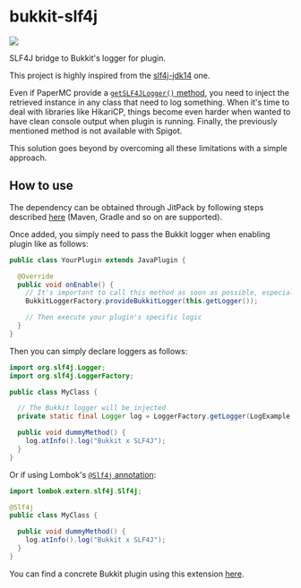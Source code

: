 # bukkit-slf4j

[![](https://jitpack.io/v/Djaytan/bukkit-slf4j.svg)](https://jitpack.io/#Djaytan/bukkit-slf4j)

SLF4J bridge to Bukkit's logger for plugin.

This project is highly inspired from
the [slf4j-jdk14](https://github.com/qos-ch/slf4j/tree/master/slf4j-jdk14) one.

Even if PaperMC provide
a [`getSLF4JLogger()` method](https://jd.papermc.io/paper/1.18/org/bukkit/plugin/Plugin.html#getSLF4JLogger()),
you need to inject the retrieved instance in any class that need to log something. When it's time to
deal with libraries like HikariCP, things become even harder when wanted to have clean console
output when plugin is running. Finally, the previously mentioned method is not available with
Spigot.

This solution goes beyond by overcoming all these limitations with a simple approach.

## How to use

The dependency can be obtained through JitPack by following steps
described [here](https://jitpack.io/#Djaytan/bukkit-slf4j/) (Maven, Gradle and so on are supported).

Once added, you simply need to pass the Bukkit logger when enabling plugin like as follows:

```java
public class YourPlugin extends JavaPlugin {

  @Override
  public void onEnable() {
    // It's important to call this method as soon as possible, especially before loading any class
    BukkitLoggerFactory.provideBukkitLogger(this.getLogger());

    // Then execute your plugin's specific logic
  }
}
```

Then you can simply declare loggers as follows:

```java
import org.slf4j.Logger;
import org.slf4j.LoggerFactory;

public class MyClass {

  // The Bukkit logger will be injected
  private static final Logger log = LoggerFactory.getLogger(LogExample.class);

  public void dummyMethod() {
    log.atInfo().log("Bukkit x SLF4J");
  }
}
```

Or if using Lombok's [`@Slf4j` annotation](https://projectlombok.org/features/log):

```java
import lombok.extern.slf4j.Slf4j;

@Slf4j
public class MyClass {

  public void dummyMethod() {
    log.atInfo().log("Bukkit x SLF4J");
  }
}
```

You can find a concrete Bukkit plugin using this
extension [here](https://github.com/Djaytan/mc-jobs-reborn-patch-place-break).
